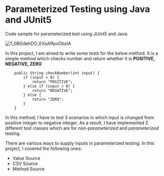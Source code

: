 # Parameterized Testing using Java and JUnit5
Code sample for parameterized test using JUnit5 and Java.

![1_0BGdehDO_EXsAffpoObzlA](https://user-images.githubusercontent.com/36932896/95011849-6bb8a700-063c-11eb-89c1-97bb502710ce.jpeg)

In this project, I am aimed to write some tests for the below method. It is a simple method which checks number and return whether it is **POSITIVE, NEGATIVE, ZERO**
```
    public String checkNumber(int input) {
        if (input > 0) {
            return "POSITIVE";
        } else if (input < 0) {
            return "NEGATIVE";
        } else {
            return "ZERO";
        }
    }
```

In this method, I have to test 3 scenarios in which input is changed from positive integer to negative integer. As a result, I have implemented 2 different test classes which are for *non-parameterized* and *parameterized* testing.

There are various ways to supply inputs in parameterized testing. In this project, I covered the following ones:
  - Value Source
  - CSV Source
  - Method Source
